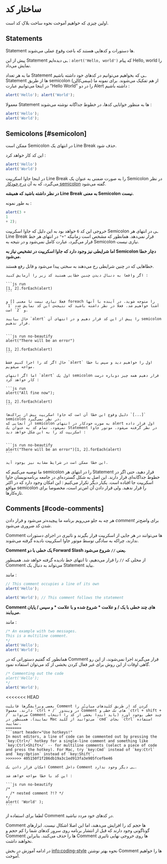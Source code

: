 # ساختار کد

اولین چیزی که خواهیم آموخت نحوه ساخت بلاکِ کد است.

## Statements

Statement ها دستورات و کدهایی هستند که باعث وقوع عملی می‌شوند.

پیش از این Statement ـی دیده‌ایم : `alert('Hello, world')` که پیام Hello, world را نمایش می‌داد.

ما به هر تعداد Statement ـی که بخواهیم می‌توانیم در کدهای خود داشته باشیم. Statement ها از طریق semicolon (سِمی‌کالِن) از هم تفکیک می‌شوند. ‌برای نمونه ما در اینجا می‌توانیم عبارت "Hello World" را در دو Alert داشته باشیم :

```js run no-beautify
alert('Hello'); alert('World');
```

معمولا Statement ها به منظور خوانایی کدها، در خطوط جداگانه نوشته می‌شوند :

```js run no-beautify
alert('Hello');
alert('World');
```

## Semicolons [#semicolon]

ممکن است Semicolon در انتهای یک Line Break حذف شود.

این کد کار خواهد کرد :

```js run no-beautify
alert('Hello')
alert('World')
```
در اینجا جاوا اسکریپت Line Break را به صورت ضمنی به عنوان یک Semicolon در نظر می‌گیرد، که به آن [درج خودکار semicolon](https://tc39.github.io/ecma262/#sec-automatic-semicolon-insertion) گفته می‌شود.

**در نظر داشته باشید که همیشه Line Break به معنی Semicolon نیست.**

به طور نمونه :

```js run no-beautify
alert(3 +
1
+ 2);
```

خروجی این کد `6` خواهد بود به این دلیل که جاوا اسکریپت Semicolon ـی در انتهای هر Line Break قرار نمی‌دهد. همانطور که مشخص است زمانیکه `"+"` در انتهای هر خط قرار می‌گیرد، عبارت کامل نمی‌شود و در نتیجه به Semicolon نیازی نیست.

**اما شرایطی نیز وجود دارد که جاوا اسکریپت در تشخیص نیاز به Semicolon دچار خطا می‌شود.**

خطاهایی که در چنین شرایطی رخ می‌دهند به سختی پیدا می‌شود و قابل رفع هستند.

````smart header="نمونه‌ای از یک خطا"
اگر واقعا به دنبال دیدن چنین خطایی هستید کد زیر را آزمایش کنید :

```js run
[1, 2].forEach(alert)
```

فعلا نیازی نیست تا معنی [] و foreach را متوجه شوید. در آینده با آنها آشنا خواهیم شد. فعلا در نظر داشته باشید که نتیجه‌ی این کد نمایش عدد `1` و `2` است.

حال بیایید `alert` را پیش از این کد قرار دهیم و در انتهای آن semicolon قرار ندهیم.


```js run no-beautify
alert("There will be an error")

[1, 2].forEach(alert)
```

حال اگر کد را اجرا کنیم فقط `alert` اول را خواهیم دید و سپس با خطا مواجه می‌شویم.

اما اگر انتهای `alert` اول یک semicolon قرار دهیم همه چیز دوباره درست کار خواهد کرد :

```js run
alert("All fine now");

[1, 2].forEach(alert)  
```

دلیل وقوع این خطا آن است که جاوا اسکریپت پیش از براکت‌ها `[...]` semicolon در نظر نمی‌گیرد.
از آنجایی که semicolon به صورت خودکار در انتهای alert اول قرار داده نمی‌شود، تمام کد به عنوان یک Statement در نظر گرفته می‌شود. موتور جاوا اسکریپت کد را به این شکل خواهد دید :


```js run no-beautify
alert("There will be an error")[1, 2].forEach(alert)
```

این خطا ممکن است در شرایط مشابه نیز بوجود آید.
````

ما توصیه می‌کنیم که semicolon را در انتهای هر Statement قرار دهید، حتی اگر در خطوط جداگانه‌ای قرار دارند. این اصل به شکل گسترده‌ای در جامعه برنامه‌نویسان جاوا اسکریپت جا افتاده است.
یکبار دیگر تکرار می‌کنیم : این امکان وجود دارد که در اکثر مواقع semicolon را قرار ندهید. ولی قرار دادن آن امن‌تر است، مخصوصا برای تازه‌کارها.


## Comments [#code-comments]

هر چه به جلو می‌رویم برنامه ما پیچیده‌تر می‌شود و قرار دادن *comment* برای واضح‌تر شدن کد ضروری می‌شود.

Comment ها می‌توانند در هر جایی از اسکریپت قرار بگیرند و تاثیری در اجرای دستورات ندارند، چراکه به سادگی توسط موتور جاوا اسکریپت نادیده گرفته می‌شوند.

**Comment یک خطی با دو Forward Slash یعنی `//` شروع می‌شود.**

از محلی که `//` را قرار می‌دهیم، تا انتهای خط نادیده گرفته خواهد شد. همینطور Comment می‌تواند به دنبال یک Statement بیاید.

مانند :

```js run
// This comment occupies a line of its own
alert('Hello');

alert('World'); // This comment follows the statement
```

**Comment های چند خطی با یک /  و علامت * شروع شده و با علامت * و سپس / پایان می‌یابند.**

مانند :

```js run
/* An example with two messages.
This is a multiline comment.
*/
alert('Hello');
alert('World');
```

همانطور که گفتیم دستوراتی که در Comment قرار می‌گیرند اجرا نمی‌شوند، از این رو گاهی اوقات از این روش برای غیر فعال کردن بخشی از کد می‌توان استفاده نمود.

```js run
/* Commenting out the code
alert('Hello');
*/
alert('World');
```

<<<<<<< HEAD
```smart header="از کلیدهای میان‌بُر استفاده کنید"
بعضی ویرایشگرها قابلیت Comment کردن کد از طریق کلیدهای میان‌بُر را دارند. معمولا `ctrl + /` در ویندوز Comment های تک خطی و `ctrl + shift + /` می‌تواند Comment چند خطی بوجود آورد (باید ابتدا بخشی از کد را انتخاب نمایید). همینطور در Mac می‌توانید از کلید `cmd` بجای `ctrl` استفاده نمایید. 
=======
```smart header="Use hotkeys!"
In most editors, a line of code can be commented out by pressing the `key:Ctrl+/` hotkey for a single-line comment and something like `key:Ctrl+Shift+/` -- for multiline comments (select a piece of code and press the hotkey). For Mac, try `key:Cmd` instead of `key:Ctrl` and `key:Option` instead of `key:Shift`.
>>>>>>> 405150f1f286db19a3c1ed913fa3e905fcefbe46
```

````warn header="Comment های تو در تو حساب نمی‌شوند"
امکان قرار دادن یک Comment داخل Comment ـی دیگر وجود ندارد.

این کد با خطا مواجه خواهد شد :

```js run no-beautify
/*
  /* nested comment ?!? */
*/
alert( 'World' );
```
````

لطفا برای استفاده از Comment در کدهای خود مردد نباشید.

Comment ها حجم کد را افزایش می‌دهند، اما این اصلا اشکال نیست. ابزارهای گوناگونی وجود دارند که قبل از انتشار برنامه روی سروِر کدهای شما را کم حجم و Comment ها را حذف می‌کنند. بنابراین Comment ها روی خروجی نهایی تاثیری نخواهند داشت.

در ادامه آموزش در بخش <info:coding-style> نحوه بهتر نوشتن Comment ها را خواهیم آموخت.
